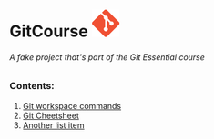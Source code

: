# GitCourse <img src="/images/Git-Icon.png" width="48" alt="Git icon" title="Git logo">  

###### A fake project that's part of the Git Essential course

### Contents:

1. [Git workspace commands](https://github.com/petar-p/GitCourse/blob/master/workspace-commands.txt)
2. [Git Cheetsheet](http://ndpsoftware.com/git-cheatsheet.html)
3. <a href="https://github.com/petar-p" target="_blank">Another list item</a>
	

